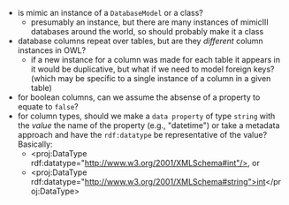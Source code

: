 - is mimic an instance of a `DatabaseModel` or a class?
    - presumably an instance, but there are many instances of mimicIII databases around the world, so should probably make it a class
- database columns repeat over tables, but are they *different* column instances in OWL?
    - if a new instance for a column was made for each table it appears in it would be duplicative, but what if we need to model foreign keys? (which may be specific to a single instance of a column in a given table)
- for boolean columns, can we assume the absense of a property to equate to `false`?
- for column types, should we make a `data property` of type `string` with the *value* the name of the property (e.g., "datetime") or take a metadata approach and have the `rdf:datatype` be representative of the value? Basically:
    - <proj:DataType rdf:datatype="http://www.w3.org/2001/XMLSchema#int"/>, or
    - <proj:DataType rdf:datatype="http://www.w3.org/2001/XMLSchema#string">int</proj:DataType>